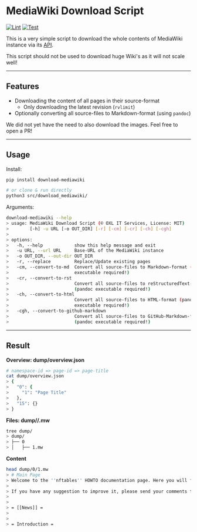# MediaWiki Download Script

[![Lint](https://github.com/O-X-L/wiki-download-mediawiki/actions/workflows/lint.yml/badge.svg?branch=latest)](https://github.com/O-X-L/wiki-download-mediawiki/actions/workflows/lint.yml)
[![Test](https://github.com/O-X-L/wiki-download-mediawiki/actions/workflows/test.yml/badge.svg?branch=latest)](https://github.com/O-X-L/wiki-download-mediawiki/actions/workflows/test.yml)

This is a very simple script to download the whole contents of MediaWiki instance via its [API](https://www.mediawiki.org/wiki/API).

This script should not be used to download huge Wiki's as it will not scale well!

----

## Features

* Downloading the content of all pages in their source-format
  * Only downloading the latest revision (`rvlimit`)
* Optionally converting all source-files to Markdown-format (using `pandoc`)

We did not yet have the need to also download the images. Feel free to open a PR!

----

## Usage

Install:
```bash
pip install download-mediawiki

# or clone & run directly
python3 src/download_mediawiki/
```

Arguments:
```bash
download-mediawiki --help
> usage: MediaWiki Download Script (© OXL IT Services, License: MIT)
>        [-h] -u URL [-o OUT_DIR] [-r] [-cm] [-cr] [-ch] [-cgh]
> 
> options:
>   -h, --help            show this help message and exit
>   -u URL, --url URL     Base-URL of the MediaWiki instance
>   -o OUT_DIR, --out-dir OUT_DIR
>   -r, --replace         Replace/Update existing pages
>   -cm, --convert-to-md  Convert all source-files to Markdown-format (pandoc
>                         executable required!)
>   -cr, --convert-to-rst
>                         Convert all source-files to reStructuredText-format
>                         (pandoc executable required!)
>   -ch, --convert-to-html
>                         Convert all source-files to HTML-format (pandoc
>                         executable required!)
>   -cgh, --convert-to-github-markdown
>                         Convert all source-files to GitHub-Markdown-format
>                         (pandoc executable required!)
```

----

## Result

**Overview: dump/overview.json**

```bash
# namespace-id => page-id => page-title
cat dump/overview.json 
> {
>   "0": {
>     "1": "Page Title"
>   },
>   "15": {}
> }
```

**Files: dump/<namespace-id>/<page-id>.mw**

```bash
tree dump/
> dump/
> ├── 0
> │   ├── 1.mw
```

**Content**

```bash
head dump/0/1.mw 
> # Main Page
> Welcome to the ''nftables'' HOWTO documentation page. Here you will find documentation on how to build, install, configure and use nftables.
> 
> If you have any suggestion to improve it, please send your comments to Netfilter users mailing list <netfilter@vger.kernel.org>.
> 
> 
> = [[News]] =
> 
> 
> = Introduction =
```
